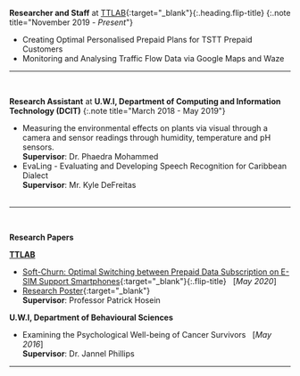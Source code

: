 **Researcher and Staff** at [TTLAB](http://lab.tt/){:target="_blank"}{:.heading.flip-title}
{:.note title="November 2019 - _Present_"}

- Creating Optimal Personalised Prepaid Plans for TSTT Prepaid Customers
- Monitoring and Analysing Traffic Flow Data via Google Maps and Waze
&nbsp;
<hr>
&nbsp;

**Research Assistant** at **U.W.I, Department of Computing and Information Technology (DCIT)**
{:.note title="March 2018 - May 2019"}

- Measuring the environmental effects on plants via visual through a camera and sensor readings through humidity, temperature and pH sensors. <br>
**Supervisor**: Dr. Phaedra Mohammed
- EvaLing - Evaluating and Developing Speech Recognition for Caribbean Dialect <br>
**Supervisor**: Mr. Kyle DeFreitas    
&nbsp;
<hr>
&nbsp;

**Research Papers**

**[TTLAB](https://lab.tt/)**

- [Soft-Churn: Optimal Switching between Prepaid Data Subscription on E-SIM Support Smartphones](/Research/soft_churn_optimal_switching_between_prepaid_data_subscription_on_ESIM_support_smartphones.pdf){:target="_blank"}{:.flip-title} &nbsp; [_May 2020_] <br>
- [Research Poster](https://i.imgur.com/2harbr1.jpg){:target="_blank"} <br>
**Supervisor**: Professor Patrick Hosein

**U.W.I, Department of Behavioural Sciences**

- Examining the Psychological Well-being of Cancer Survivors &nbsp; [_May 2016_] <br>
**Supervisor**: Dr. Jannel Phillips
&nbsp;
<hr>